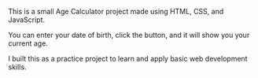 This is a small Age Calculator project made using HTML, CSS, and JavaScript.

You can enter your date of birth, click the button, and it will show you your current age.

I built this as a practice project to learn and apply basic web development skills.



